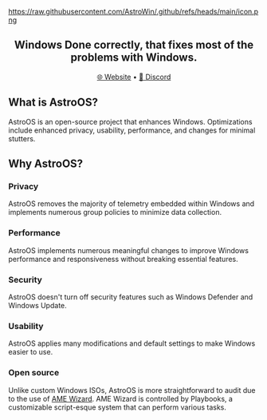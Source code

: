 <img align="center">https://raw.githubusercontent.com/AstroWin/.github/refs/heads/main/icon.png</img>
<h2 align="center">Windows Done correctly, that fixes most of the problems with Windows.</h2>

<p align="center">
  <a href="https://astrowin.is-a.dev" target="_blank">🌐 Website</a>
  •
  <a href="https://dsc.gg/enderdevcom" target="_blank">💬 Discord</a>
</p>

## What is AstroOS?
AstroOS is an open-source project that enhances Windows. Optimizations include enhanced privacy, usability, performance, and changes for minimal stutters.

## Why AstroOS?
### Privacy
AstroOS removes the majority of telemetry embedded within Windows and implements numerous group policies to minimize data collection.

### Performance
AstroOS implements numerous meaningful changes to improve Windows performance and responsiveness without breaking essential features.

### Security
AstroOS doesn't turn off security features such as Windows Defender and Windows Update.

### Usability
AstroOS applies many modifications and default settings to make Windows easier to use.

### Open source

Unlike custom Windows ISOs, AstroOS is more straightforward to audit due to the use of [AME Wizard](https://ameliorated.io). AME Wizard is controlled by Playbooks, a customizable script-esque system that can perform various tasks.
